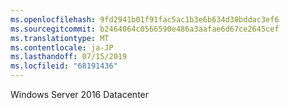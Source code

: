 ```yaml
---
ms.openlocfilehash: 9fd2941b01f91fac5ac1b3e6b634d38bddac3ef6
ms.sourcegitcommit: b2464064c0566590e486a3aafae6d67ce2645cef
ms.translationtype: MT
ms.contentlocale: ja-JP
ms.lasthandoff: 07/15/2019
ms.locfileid: "68191436"
---
```

Windows Server 2016 Datacenter
